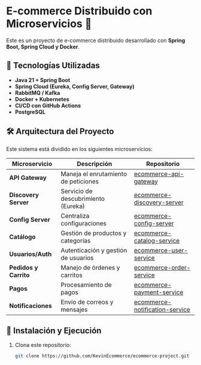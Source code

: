 # E-commerce Distribuido con Microservicios 🚀

Este es un proyecto de e-commerce distribuido desarrollado con **Spring Boot, Spring Cloud y Docker**.

## 📌 Tecnologías Utilizadas
- **Java 21 + Spring Boot**
- **Spring Cloud (Eureka, Config Server, Gateway)**
- **RabbitMQ / Kafka**
- **Docker + Kubernetes**
- **CI/CD con GitHub Actions**
- **PostgreSQL**

## 🛠️ Arquitectura del Proyecto
Este sistema está dividido en los siguientes microservicios:

| Microservicio        | Descripción | Repositorio |
|----------------------|-------------|--------------|
| **API Gateway** | Maneja el enrutamiento de peticiones | [ecommerce-api-gateway](https://github.com/KevinEcommerce/api-gateway) |
| **Discovery Server** | Servicio de descubrimiento (Eureka) | [ecommerce-discovery-server](https://github.com/KevinEcommerce/discovery-server) |
| **Config Server** | Centraliza configuraciones | [ecommerce-config-server](https://github.com/KevinEcommerce/config-server) |
| **Catálogo** | Gestión de productos y categorías | [ecommerce-catalog-service](https://github.com/KevinEcommerce/catalog-service) |
| **Usuarios/Auth** | Autenticación y gestión de usuarios | [ecommerce-user-service](https://github.com/KevinEcommerce/user-service) |
| **Pedidos y Carrito** | Manejo de órdenes y carritos | [ecommerce-order-service](https://github.com/KevinEcommerce/order-service) |
| **Pagos** | Procesamiento de pagos | [ecommerce-payment-service](https://github.com/KevinEcommerce/payment-service) |
| **Notificaciones** | Envío de correos y mensajes | [ecommerce-notification-service](https://github.com/KevinEcommerce/notification-service) |

## 🚀 Instalación y Ejecución
1. Clona este repositorio:
   ```bash
   git clone https://github.com/KevinEcommerce/ecommerce-project.git
